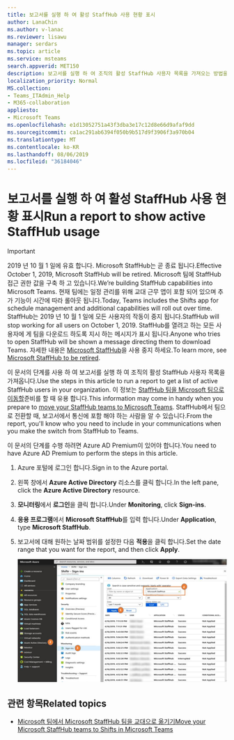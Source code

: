 ```yaml
---
title: 보고서를 실행 하 여 활성 StaffHub 사용 현황 표시
author: LanaChin
ms.author: v-lanac
ms.reviewer: lisawu
manager: serdars
ms.topic: article
ms.service: msteams
search.appverid: MET150
description: 보고서를 실행 하 여 조직의 활성 StaffHub 사용자 목록을 가져오는 방법을 알아봅니다.
localization_priority: Normal
MS.collection:
- Teams_ITAdmin_Help
- M365-collaboration
appliesto:
- Microsoft Teams
ms.openlocfilehash: e1d13052751a43f3dba3e17c12d8e66d9afaf9dd
ms.sourcegitcommit: ca1ac291ab6394f050b9b517d9f3906f3a970b04
ms.translationtype: MT
ms.contentlocale: ko-KR
ms.lasthandoff: 08/06/2019
ms.locfileid: "36184046"
---
```

# <a name="run-a-report-to-show-active-staffhub-usage"></a><span data-ttu-id="318e1-103">보고서를 실행 하 여 활성 StaffHub 사용 현황 표시</span><span class="sxs-lookup"><span data-stu-id="318e1-103">Run a report to show active StaffHub usage</span></span>

> [!IMPORTANT]
> <span data-ttu-id="318e1-104">2019 년 10 월 1 일에 유효 합니다. Microsoft StaffHub는 곧 종료 됩니다.</span><span class="sxs-lookup"><span data-stu-id="318e1-104">Effective October 1, 2019, Microsoft StaffHub will be retired.</span></span> <span data-ttu-id="318e1-105">Microsoft 팀에 StaffHub 접근 권한 값을 구축 하 고 있습니다.</span><span class="sxs-lookup"><span data-stu-id="318e1-105">We’re building StaffHub capabilities into Microsoft Teams.</span></span> <span data-ttu-id="318e1-106">현재 팀에는 일정 관리를 위해 교대 근무 앱이 포함 되어 있으며 추가 기능이 시간에 따라 롤아웃 됩니다.</span><span class="sxs-lookup"><span data-stu-id="318e1-106">Today, Teams includes the Shifts app for schedule management and additional capabilities will roll out over time.</span></span> <span data-ttu-id="318e1-107">StaffHub는 2019 년 10 월 1 일에 모든 사용자의 작동이 중지 됩니다.</span><span class="sxs-lookup"><span data-stu-id="318e1-107">StaffHub will stop working for all users on October 1, 2019.</span></span> <span data-ttu-id="318e1-108">StaffHub를 열려고 하는 모든 사용자에 게 팀을 다운로드 하도록 지시 하는 메시지가 표시 됩니다.</span><span class="sxs-lookup"><span data-stu-id="318e1-108">Anyone who tries to open StaffHub will be shown a message directing them to download Teams.</span></span> <span data-ttu-id="318e1-109">자세한 내용은 [Microsoft StaffHub](microsoft-staffhub-to-be-retired.md)을 사용 중지 하세요.</span><span class="sxs-lookup"><span data-stu-id="318e1-109">To learn more, see [Microsoft StaffHub to be retired](microsoft-staffhub-to-be-retired.md).</span></span>  

<span data-ttu-id="318e1-110">이 문서의 단계를 사용 하 여 보고서를 실행 하 여 조직의 활성 StaffHub 사용자 목록을 가져옵니다.</span><span class="sxs-lookup"><span data-stu-id="318e1-110">Use the steps in this article to run a report to get a list of active StaffHub users in your organization.</span></span> <span data-ttu-id="318e1-111">이 정보는 [StaffHub 팀을 Microsoft 팀으로 이동할](move-staffhub-teams-to-shifts-in-teams.md)준비를 할 때 유용 합니다.</span><span class="sxs-lookup"><span data-stu-id="318e1-111">This information may come in handy when you prepare to [move your StaffHub teams to Microsoft Teams](move-staffhub-teams-to-shifts-in-teams.md).</span></span> <span data-ttu-id="318e1-112">StaffHub에서 팀으로 전환할 때, 보고서에서 통신에 포함 해야 하는 사람을 알 수 있습니다.</span><span class="sxs-lookup"><span data-stu-id="318e1-112">From the report, you'll know who you need to include in your communications when you make the switch from StaffHub to Teams.</span></span>

<span data-ttu-id="318e1-113">이 문서의 단계를 수행 하려면 Azure AD Premium이 있어야 합니다.</span><span class="sxs-lookup"><span data-stu-id="318e1-113">You need to have Azure AD Premium to perform the steps in this article.</span></span>

1. <span data-ttu-id="318e1-114">Azure 포털에 로그인 합니다.</span><span class="sxs-lookup"><span data-stu-id="318e1-114">Sign in to the Azure portal.</span></span>
2. <span data-ttu-id="318e1-115">왼쪽 창에서 **Azure Active Directory** 리소스를 클릭 합니다.</span><span class="sxs-lookup"><span data-stu-id="318e1-115">In the left pane, click the **Azure Active Directory** resource.</span></span>
3. <span data-ttu-id="318e1-116">**모니터링**에서 **로그인**을 클릭 합니다.</span><span class="sxs-lookup"><span data-stu-id="318e1-116">Under **Monitoring**, click **Sign-ins**.</span></span>
4. <span data-ttu-id="318e1-117">**응용 프로그램**에서 **Microsoft StaffHub**를 입력 합니다.</span><span class="sxs-lookup"><span data-stu-id="318e1-117">Under **Application**, type **Microsoft StaffHub**.</span></span>
5. <span data-ttu-id="318e1-118">보고서에 대해 원하는 날짜 범위를 설정한 다음 **적용**을 클릭 합니다.</span><span class="sxs-lookup"><span data-stu-id="318e1-118">Set the date range that you want for the report, and then click **Apply**.</span></span> 

    ![활성 StaffHub 사용법을 표시 하는 방법에 대 한 단계를 보여 주는 스크린샷](../../media/staffhub-active-usage-report.png)

## <a name="related-topics"></a><span data-ttu-id="318e1-120">관련 항목</span><span class="sxs-lookup"><span data-stu-id="318e1-120">Related topics</span></span>

- [<span data-ttu-id="318e1-121">Microsoft 팀에서 Microsoft StaffHub 팀을 교대으로 옮기기</span><span class="sxs-lookup"><span data-stu-id="318e1-121">Move your Microsoft StaffHub teams to Shifts in Microsoft Teams</span></span>](move-staffhub-teams-to-shifts-in-teams.md)
